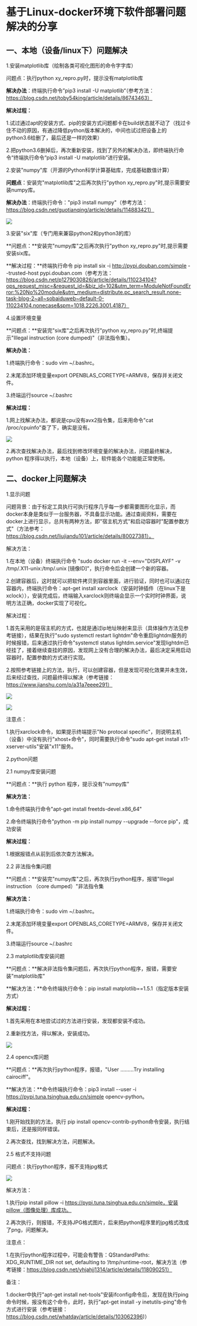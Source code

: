 # 基于Linux-docker环境下软件部署问题解决的分享

## 一、本地（设备/linux下）问题解决

1.安装matplotlib库（绘制各类可视化图形的命令字字库）

问题点：执行python xy_repro.py时，提示没有matplotlib库

**解决办法**：终端执行命令”pip3 install  -U matplotlib“（参考方法：https://blog.csdn.net/toby54king/article/details/86743463）

**解决过程：**

1.试过通过apt的安装方式、pip的安装方式问题都卡在build状态就不动了（找过卡住不动的原因，有通过降低python版本解决的，中间也试过把设备上的python3.6给删了，最后还是一样的效果）

2.把python3.6删掉后，再次重新安装，找到了另外的解决办法，即终端执行命令“终端执行命令“pip3 install  -U matplotlib”进行安装。

2.安装"numpy"库（开源的Python科学计算基础库，完成基础数值计算）

**问题点**：安装完"matplotlib库"之后再次执行"python xy_repro.py"时,提示需要安装numpy库。

**解决办法**：终端执行命令："pip3 install numpy"（参考方法：https://blog.csdn.net/guotianqing/article/details/114883421）

![](E:\Desktop\problem\1\1.png)

3.安装"six"库（专门用来兼容python2和python3的库）

**问题点：**安装完"numpy库"之后再次执行"python xy_repro.py"时,提示需要安装six库。

**解决过程：**终端执行命令 pip install six -i http://pypi.douban.com/simple --trusted-host pypi.douban.com（参考方法：https://blog.csdn.net/p1279030826/article/details/110234104?ops_request_misc=&request_id=&biz_id=102&utm_term=ModuleNotFoundError:%20No%20module&utm_medium=distribute.pc_search_result.none-task-blog-2~all~sobaiduweb~default-0-110234104.nonecase&spm=1018.2226.3001.4187）

4.设置环境变量

**问题点：**安装完"six库"之后再次执行"python xy_repro.py"时,终端提示"Illegal instruction (core dumped)"（非法指令集）。

**解决办法：**

1.终端执行命令：sudo vim ~/.bashrc。

2.末尾添加环境变量export OPENBLAS_CORETYPE=ARMV8，保存并关闭文件。

3.终端运行source ~/.bashrc

**解决过程：**

1.网上找解决办法，都说是cpu没有avx2指令集，后来用命令"cat /proc/cpuinfo"查了下，确实是没有。

![](E:\Desktop\problem\1\2.png)

2.再次查找解决办法，最后找到修改环境变量的解决办法，问题最终解决，python 程序得以执行，本地（设备）上，软件能各个功能能正常使用。

## 二、docker上问题解决

1.显示问题

问题背景：由于标定工具执行可执行程序几乎每一步都需要图形化显示，而docker本身是类似于一台服务器，不具备显示功能。通过查阅资料，需要在docker上进行显示，总共有两种方法，即"宿主机方式"和启动容器时"配置参数方式"（方法参考：https://blog.csdn.net/liujiandu101/article/details/80027381）。

解决方法：

1.在本地（设备）终端执行命令 "sudo docker run -it --env="DISPLAYF" -v /tmp/.X11-unix:/tmp/.unix [镜像ID]"，执行命令后会创建一个新的容器。

2.创建容器后，这时就可以把软件拷贝到容器里面，进行验证，同时也可以通过在容器内，终端执行命令：apt-get install xarclock（安装时钟插件（在linux下是xclock）），安装完成后，终端输入xarclock则终端会显示一个实时时钟界面，说明方法正确，docker实现了可视化。

解决过程：

1.首先采用的是宿主机的方式，也就是通过ip地址映射来显示（具体操作方法见参考链接），结果在执行"sudo systemctl restart lightdm"命令重启lightdm服务的时候报错，后来通过执行命令"systemctl status lightdm.service"发现lightdm已经挂了，接着继续查挂的原因，发现网上没有合理的解决办法，最后决定采用启动容器时，配置参数的方式进行实现。

2.按照参考链接上的方法，执行，可以创建容器，但是发现可视化效果并未生效，后来经过查找，问题最终得以解决（参考链接：https://www.jianshu.com/p/a31a7eeee291）

![](E:\Desktop\problem\3.png)



![](E:\Desktop\problem\4.png)

注意点：

1.执行xarclock命令，如果提示终端提示"No protocal specific"，则说明主机（设备）中没有执行"xhost+命令"，同时需要执行命令"sudo apt-get install x11-xserver-utils"安装"x11"服务。

2.python问题

2.1 numpy库安装问题

**问题点：**执行 python 程序，提示没有"numpy库"

**解决方法：**

1.命令终端执行命令"apt-get install freetds-devel.x86_64"

2.命令终端执行命令"python -m pip install  numpy --upgrade --force pip"，成功安装

**解决过程：**

1.根据报错点从前到后依次查方法解决。

2.2 非法指令集问题

**问题点：**安装完"numpy库"之后，再次执行python程序，报错"Illegal instruction （core dumped）"非法指令集

**解决方法：**

1.终端执行命令：sudo vim ~/.bashrc。

2.末尾添加环境变量export OPENBLAS_CORETYPE=ARMV8，保存并关闭文件。

3.终端运行source ~/.bashrc

2.3 matplotlib库安装问题

**问题点：**解决非法指令集问题后，再次执行python程序，报错，需要安装"matplotlib库"

**解决方法：**命令终端执行命令：pip install matplotlib==1.5.1（指定版本安装方式）

**解决过程：**

1.首先采用在本地尝试过的方法进行安装，发现都安装不成功。

2.重新找方法，得以解决，安装成功。

![](E:\Desktop\problem\5.jpg)

2.4 opencv库问题

**问题点：**再次执行python程序，报错，"User .........Try installing cairociff"。

**解决方法：**命令终端执行命令：pip3 install --user -i https://pypi.tuna.tsinghua.edu.cn/simple opencv-python。

**解决过程：**

1.刚开始找到的方法，执行 pip install opencv-contrib-python命令安装，执行结束后，还是报同样错误。

2.再次查找，找到解决方法，问题解决。

2.5 格式不支持问题

问题点：执行python程序，报不支持jpg格式

![](E:\Desktop\problem\6.jpg)

解决方法：

1.执行pip install pillow -i https://pypi.tuna.tsinghua.edu.cn/simple，安装pillow（图像处理）库成功。

2.再次执行，则报错，不支持JPG格式图片，后来把python程序里的jpg格式改成了png，问题解决。

注意点：

1.在执行python程序过程中，可能会有警告：QStandardPaths: XDG_RUNTIME_DIR not set, defaulting to ‘/tmp/runtime-root，解决方法（参考链接：https://blog.csdn.net/yhjahjj1314/article/details/118090251）



备注：

1.docker中执行"apt-get install net-tools"安装ifconfig命令后，发现在执行ping命令时候，报没有这个命令，此时，执行"apt-get install -y inetutils-ping"命令方式进行安装（参考链接：https://blog.csdn.net/whatday/article/details/103062396)）